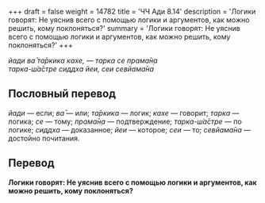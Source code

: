 +++
draft = false
weight = 14782
title = 'ЧЧ Ади 8.14'
description = 'Логики говорят: Не уяснив всего с помощью логики и аргументов, как можно решить, кому поклоняться?'
summary = 'Логики говорят: Не уяснив всего с помощью логики и аргументов, как можно решить, кому поклоняться?'
+++

_йади ва̄ та̄ркика кахе, — тарка се прама̄н̣а  
тарка-ш́а̄стре сиддха йеи, сеи севйама̄на_

## Пословный перевод

_йади_ — если; _ва̄_ — или; _та̄ркика_ — логик; _кахе_ — говорит; _тарка_ — логика; _се_ — тому; _прама̄н̣а_ — подтверждение; _тарка_\-_ш́а̄стре_ — по логике; _сиддха_ — доказанное; _йеи_ — которое; _сеи_ — то; _севйама̄на_ — достойно почитания.

## Перевод

**Логики говорят: Не уяснив всего с помощью логики и аргументов, как можно решить, кому поклоняться?**
